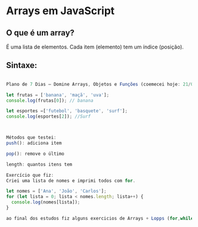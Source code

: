 # Arrays em JavaScript

## O que é um array?
É uma lista de elementos. Cada item (elemento) tem um índice (posição).

## Sintaxe:
```js

Plano de 7 Dias – Domine Arrays, Objetos e Funções (coemecei hoje: 21/04/2025)

let frutas = ['banana', 'maçã', 'uva'];
console.log(frutas[0]); // banana

let esportes =['futebol', 'basquete', 'surf'];
console.log(esportes[2]); //Surf



Métodos que testei:
push(): adiciona item

pop(): remove o último

length: quantos itens tem

Exercício que fiz:
Criei uma lista de nomes e imprimi todos com for.

let nomes = ['Ana', 'João', 'Carlos'];
for (let lista = 0; lista < nomes.length; lista++) {
  console.log(nomes[lista]);
}

ao final dos estudos fiz alguns exercicios de Arrays + Lopps (for,while e do while)